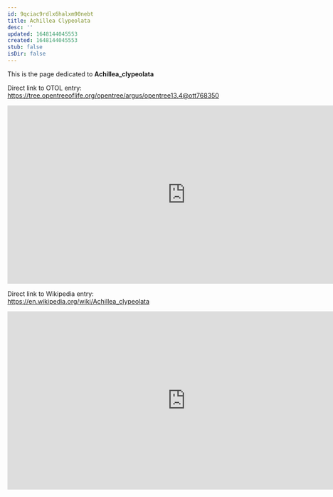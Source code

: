 ```yaml
---
id: 9qciac9rdlx6halxm90nebt
title: Achillea Clypeolata
desc: ''
updated: 1648144045553
created: 1648144045553
stub: false
isDir: false
---
```

This is the page dedicated to **Achillea_clypeolata**


Direct link to OTOL entry: https://tree.opentreeoflife.org/opentree/argus/opentree13.4@ott768350



<html>
    <body>
    <iframe src="https://tree.opentreeoflife.org/opentree/argus/opentree13.4@ott768350"
    width="800" height="400" frameborder="0" allowfullscreen> </iframe>
    </body>
</html>
    


Direct link to Wikipedia entry: https://en.wikipedia.org/wiki/Achillea_clypeolata



<html>
    <body>
    <iframe src="https://en.wikipedia.org/wiki/Achillea_clypeolata"
    width="800" height="400" frameborder="0" allowfullscreen> </iframe>
    </body>
</html>
    
